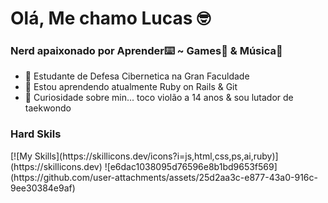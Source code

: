 <h1>Olá, Me chamo Lucas 🤓</h1>
<h3>Nerd apaixonado por Aprender⌨️ ~ Games👾 & Música🎸</h3>

- 🔭 Estudante de Defesa Cibernetica na Gran Faculdade
- 🌱 Estou aprendendo atualmente Ruby on Rails & Git
- 🎥 Curiosidade sobre min... toco violão a 14 anos & sou lutador de taekwondo

<h3>Hard Skils</h3>
[![My Skills](https://skillicons.dev/icons?i=js,html,css,ps,ai,ruby)](https://skillicons.dev)
![e6dac1038095d76596e8b1bd9653f569](https://github.com/user-attachments/assets/25d2aa3c-e877-43a0-916c-9ee30384e9af)
